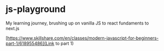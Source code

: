 # js-playground
My learning journey, brushing up on vanilla JS to react fundaments to next.js

[https://www.skillshare.com/en/classes/modern-javascript-for-beginners-part-1/618955486](Link to part 1)